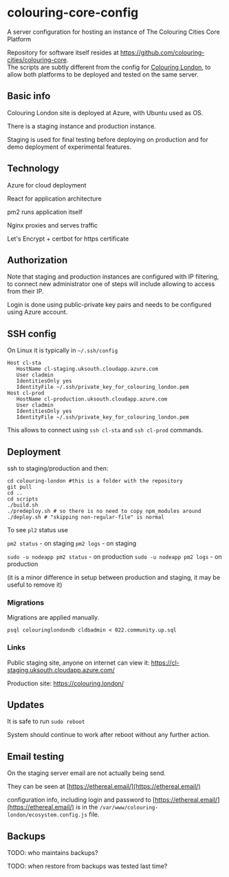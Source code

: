# colouring-core-config
A server configuration for hosting an instance of The Colouring Cities Core Platform

Repository for software itself resides at https://github.com/colouring-cities/colouring-core.  
The scripts are subtly different from the config for [Colouring London](https://github.com/colouring-cities/colouring-london-config), to allow both platforms to be deployed and tested on the same server.

## Basic info

Colouring London site is deployed at Azure, with Ubuntu used as OS.

There is a staging instance and production instance.

Staging is used for final testing before deploying on production and for demo deployment of experimental features.

## Technology

Azure for cloud deployment

React for application architecture

pm2 runs application itself

Nginx proxies and serves traffic

Let's Encrypt + certbot for https certificate

## Authorization

Note that staging and production instances are configured with IP filtering, to connect new administrator one of steps will include allowing to access from their IP.

Login is done using public-private key pairs and needs to be configured using Azure account.

## SSH config

On Linux it is typically in `~/.ssh/config`  

```
Host cl-sta
   HostName cl-staging.uksouth.cloudapp.azure.com
   User cladmin
   IdentitiesOnly yes
   IdentityFile ~/.ssh/private_key_for_colouring_london.pem
Host cl-prod
   HostName cl-production.uksouth.cloudapp.azure.com
   User cladmin
   IdentitiesOnly yes
   IdentityFile ~/.ssh/private_key_for_colouring_london.pem
```


This allows to connect using `ssh cl-sta` and `ssh cl-prod` commands.

## Deployment

ssh to staging/production and then:

```
cd colouring-london #this is a folder with the repository
git pull
cd ..
cd scripts
./build.sh
./predeploy.sh # so there is no need to copy npm_modules around
./deploy.sh # "skipping non-regular-file" is normal
```

To see `pl2` status use

`pm2 status` - on staging
`pm2 logs` - on staging

`sudo -u nodeapp pm2 status` - on production
`sudo -u nodeapp pm2 logs` - on production

(it is a minor difference in setup between production and staging, it may be useful to remove it)

### Migrations

Migrations are applied manually.

`psql colouringlondondb cldbadmin < 022.community.up.sql`

### Links

Public staging site, anyone on internet can view it: https://cl-staging.uksouth.cloudapp.azure.com/

Production site: https://colouring.london/

## Updates

It is safe to run `sudo reboot`

System should continue to work after reboot without any further action.

## Email testing

On the staging server email are not actually being send.

They can be seen at [https://ethereal.email/](https://ethereal.email/)

configuration info, including login and password to [https://ethereal.email/](https://ethereal.email/) is in the `/var/www/colouring-london/ecosystem.config.js` file.

## Backups

TODO: who maintains backups?

TODO: when restore from backups was tested last time?
